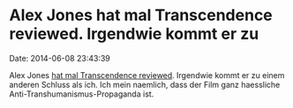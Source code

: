 Alex Jones hat mal Transcendence reviewed. Irgendwie kommt er zu
================================================================

Date: 2014-06-08 23:43:39

Alex Jones [hat mal Transcendence
reviewed](http://www.infowars.com/transcendence-a-transhumanist-film/).
Irgendwie kommt er zu einem anderen Schluss als ich. Ich mein naemlich,
dass der Film ganz haessliche Anti-Transhumanismus-Propaganda ist.

